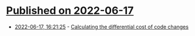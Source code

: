 # [Published on 2022-06-17](index.md)

* [2022-06-17, 16:21:25](https://news.ycombinator.com/item?id=31780489) - [Calculating the differential cost of code changes](https://www.amazon.science/blog/calculating-the-differential-cost-of-code-changes)

